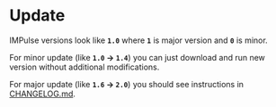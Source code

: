 # Update

IMPulse versions look like **`1.0`** where **`1`** is major version and **`0`** is minor.

For minor update (like **`1.0` -> `1.4`**) you can just download and run new version without additional modifications.

For major update (like **`1.6` -> `2.0`**) you should see instructions in [CHANGELOG.md](https://github.com/DiTsi/impulse/blob/main/CHANGELOG.md).
